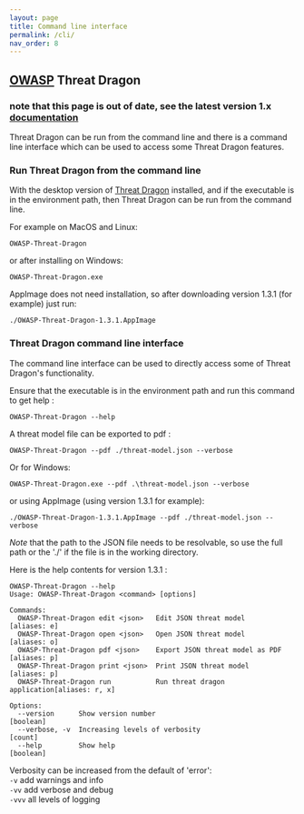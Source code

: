 ```yaml
---
layout: page
title: Command line interface
permalink: /cli/
nav_order: 8
---
```


## [OWASP](https://www.owasp.org) Threat Dragon

### note that this page is out of date, see the latest version 1.x [documentation][docsv1]

Threat Dragon can be run from the command line and there is a command line interface
which can be used to access some Threat Dragon features.

### Run Threat Dragon from the command line
With the desktop version of [Threat Dragon](http://owasp.org/www-project-threat-dragon) installed,
and if the executable is in the environment path, then Threat Dragon can be run from the command line.

For example on MacOS and Linux:

`OWASP-Threat-Dragon`

or after installing on Windows:

`OWASP-Threat-Dragon.exe`

AppImage does not need installation, so after downloading version 1.3.1 (for example) just run:

`./OWASP-Threat-Dragon-1.3.1.AppImage`

### Threat Dragon command line interface
The command line interface can be used to directly access some of Threat Dragon's functionality.

Ensure that the executable is in the environment path and run this command to get help :

`OWASP-Threat-Dragon --help`

A threat model file can be exported to pdf :

`OWASP-Threat-Dragon --pdf ./threat-model.json --verbose`

Or for Windows:

`OWASP-Threat-Dragon.exe --pdf .\threat-model.json --verbose`

or using AppImage (using version 1.3.1 for example):

`./OWASP-Threat-Dragon-1.3.1.AppImage --pdf ./threat-model.json --verbose`

*Note* that the path to the JSON file needs to be resolvable, so use the full path
or the './' if the file is in the working directory.

Here is the help contents for version 1.3.1 :

```
OWASP-Threat-Dragon --help
Usage: OWASP-Threat-Dragon <command> [options]

Commands:
  OWASP-Threat-Dragon edit <json>   Edit JSON threat model          [aliases: e]
  OWASP-Threat-Dragon open <json>   Open JSON threat model          [aliases: o]
  OWASP-Threat-Dragon pdf <json>    Export JSON threat model as PDF [aliases: p]
  OWASP-Threat-Dragon print <json>  Print JSON threat model         [aliases: p]
  OWASP-Threat-Dragon run           Run threat dragon application[aliases: r, x]

Options:
  --version      Show version number                                   [boolean]
  --verbose, -v  Increasing levels of verbosity                          [count]
  --help         Show help                                             [boolean]
```

Verbosity can be increased from the default of 'error':<br>
`-v` add warnings and info<br>
`-vv` add verbose and debug<br>
`-vvv` all levels of logging<br>

[docsv1]: https://owasp.org/www-project-threat-dragon/docs-1/
